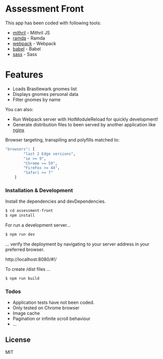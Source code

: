 # Assessment Front

This app has been coded with following tools:

* [mithril] - Mithril JS
* [ramda] - Ramda
* [webpack] - Webpack
* [babel] - Babel
* [sass] - Sass

# Features

  - Loads Brastlewark gnomes list
  - Displays gnomes personal data
  - Filter gnomes by name

You can also:
  - Run Webpack server with HotModuleReload for quickly development!
  - Generate distribution files to been served by another application like [nginx]

Browser targeting, transpiling and polyfills matched to:
```sh
"browsers": [
        "last 2 Edge versions",
        "ie >= 9",
        "Chrome >= 59",
        "FireFox >= 44",
        "Safari >= 7"
    ]
```



### Installation & Development

Install the dependencies and devDependencies.

```sh
$ cd assessment-front
$ npm install
```

For run a development server...

```sh
$ npm run dev
```

... verify the deployment by navigating to your server address in your preferred browser.

http://localhost:8080/#!/


To create /dist files ...

```sh
$ npm run build
```

### Todos

 - Application tests have not been coded.
 - Only tested on Chrome browser
 - Image cache
 - Pagination or infinite scroll behaviour
 - ...

License
----

MIT


   [mithril]: <https://mithril.js.org/>
   [ramda]: <https://ramdajs.com/>
   [webpack]: <https://webpack.js.org/>
   [babel]: <https://babeljs.io/>
   [sass]: <https://sass-lang.com/>
   [nginx]: <https://www.nginx.com/>
